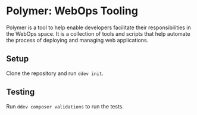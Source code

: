 # Polymer: WebOps Tooling

Polymer is a tool to help enable developers facilitate their responsibilities in the WebOps space. It is a collection of
tools and scripts that help automate the process of deploying and managing web applications.

## Setup

Clone the repository and run `ddev init`.

## Testing

Run `ddev composer validations` to run the tests.

